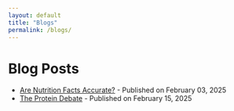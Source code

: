 ```yaml
---
layout: default
title: "Blogs"
permalink: /blogs/
---
```


# Blog Posts

- [Are Nutrition Facts Accurate?](/_posts/2025-02-03-are-nutrition-facts-accurate.md/) - Published on February 03, 2025
- [The Protein Debate](/_posts/2025-02-15-the-protein-debate.md/) - Published on February 15, 2025



